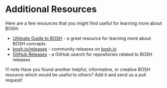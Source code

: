 # Additional Resources

Here are a few resources that you might find useful for learning more about BOSH:

 * [Ultimate Guide to BOSH](https://ultimateguidetobosh.com/) - a great resource for learning more about BOSH concepts
 * [bosh.io/releases](https://bosh.io/releases) - community releases on [bosh.io](https://bosh.io/)
 * [GitHub Releases](https://github.com/search?q=%22bosh+release%22+archived%3Afalse+language%3AShell&type=Repositories&ref=advsearch&l=Shell) - a GitHub search for repositories related to BOSH releases

!!! note
    Have you found another helpful, informative, or creative BOSH resource which would be useful to others? Add it and send us a pull request!

